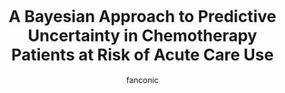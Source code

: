 ---
title: A Bayesian Approach to Predictive Uncertainty in Chemotherapy Patients at Risk of Acute Care Use  
author: fanconic
paperauthors: Claudio Fanconi, Anne de Hond, Dylan Peterson, Angelo Capodici, Tina Hernandez-Boussard
categories: [ Uncertainty Estimation, Clinical Informatics, Bayesian Machine Learning ]
image: assets/images/uncertainty.png  
venue:  The Lancet eBioMedicine, Volume 92, 2023, 104632, ISSN 2352-3964
link: https://www.sciencedirect.com/science/article/pii/S2352396423001974
pdf: https://pdf.sciencedirectassets.com/311451/1-s2.0-S2352396423X0005X/1-s2.0-S2352396423001974/main.pdf?X-Amz-Security-Token=IQoJb3JpZ2luX2VjEIz%2F%2F%2F%2F%2F%2F%2F%2F%2F%2FwEaCXVzLWVhc3QtMSJHMEUCIQDd2NlC7D9wV%2FCY7xh350gV6%2BdqO%2FJOuofPb3629YSkrAIgY7zeCpucwX3MjR1myCrg5Z7ZonC1gGTmDdKK5escJTUquwUIxf%2F%2F%2F%2F%2F%2F%2F%2F%2F%2FARAFGgwwNTkwMDM1NDY4NjUiDNIduqjmaK9bm9tHJCqPBd3SvauDsSTikJzljdFkBfaPA%2Bt3GVOIZznkbB5koEmiOp4mh3JmvNOvHGArsNP9Trd%2BXX4s4Vtt0ykTihF3eMbdZiXLPXFxRQEA1uzUZurfnaQDvSzZM3GFxPQQoqgOJjz1ry4I9jBJaaQJTECQmaWuyyhmlvcVnENNIMFaaALVp0ypXlOVAgVvXsywIO1Q%2Fl6TZk14Z6hf0UBA5uUcZ1DLjSqP3gf4%2FR1PCzwtPEluTo1EqRGmfP0JIR0FUXcwFVtJCIXjmY9BTx1SJfp21ViUDfoNhKlakK%2FeRTQYTWj99zw73IfhKuYGR35pBoZWUUi1QLPxcZHtLu9D2Sq0bX7Qi3I8wB58XQrbfgLYmkIDRZoPL9A%2F7yq%2Fs%2BOv4J5ORZBHD2yS923VhLMHm3lVTXDAnEqyDOOcB5XHXfbZzFM8x0gutHMqPrFPxeWri0oimgmIZbda2PkYYHDNT23zCVuUBxiEJaXlJv2PdC7lTLSwd6yD1Re2QDKBob9MVa%2Fzk0yTIMvxOjEAECZqYP8zZl08KK655a4OTi%2BvYJBatIL1uuJhzKfYwHgW%2F672bVCEQLr4yVSNEOKPPBOYeu5og6CACeCYwtKcYZDl2Q%2FYNQeGN1Awa%2FwxlwJxhBQ%2FVPAois5VlSL5ZCt%2FyCvuP%2BgSsbEA9Cv8NO5pqiIwGZBXYq1aWywgjfw5M6YHzEDjTEapQQPMUfHqWp6CDbPt5H%2FR0sVyd07S8Z%2BjYVeH01tiQQGmVUCVbhshHhFbjmzAQ1MS%2FQ60Cmbgs%2FvedJUz2sPq6fifuptu8O%2FRgp8QcyDD50ZwxCEva4Lwwe%2FgcN7RIYxhWgRS6nogYVtnUpHDc05I4SefXtgjB5rygfBN2EPTgXMwp%2BfjowY6sQELi6AWTuOzArpNn3JP63A%2Bkt06F2n7cJTtPM9WZhsdd1EhZEFG5dl3yCsqHM6aOBzqtz5hSqM4Ahs5UIUsCNaCkBIFGEFoRY4n6XR2fPUiTHLgZNs7MmWIeW7eRePg%2F6Lc40RvNw2qevaaOpdZ6sHZAeukj9Pow%2F%2FF77WF0wE0ES277my8GMlHa5WLchqi0SaR2K3yNYaLZXZPpihmrKhVMommDWKyGR86eZqW57cifrw%3D&X-Amz-Algorithm=AWS4-HMAC-SHA256&X-Amz-Date=20230601T210107Z&X-Amz-SignedHeaders=host&X-Amz-Expires=300&X-Amz-Credential=ASIAQ3PHCVTYWWQQILWU%2F20230601%2Fus-east-1%2Fs3%2Faws4_request&X-Amz-Signature=e406150b1928019a008e01097fff42b29803d2f589cd156285988b92f0f5d437&hash=e6e448329be8e53febbeb390aa9bf8ee8f8a31b16ef9aa062e3563113ae0e5e4&host=68042c943591013ac2b2430a89b270f6af2c76d8dfd086a07176afe7c76c2c61&pii=S2352396423001974&tid=spdf-5d2c8d06-d3fe-42cb-9397-f06ea096761a&sid=68a9986031e018412b6aece24f1a188c2a0agxrqb&type=client&tsoh=d3d3LnNjaWVuY2VkaXJlY3QuY29t&ua=190e55065700595d045054&rr=7d0a63d63bec0f5a&cc=ch
github: https://github.com/su-boussard-lab/acu-uncertainty-estimation
---